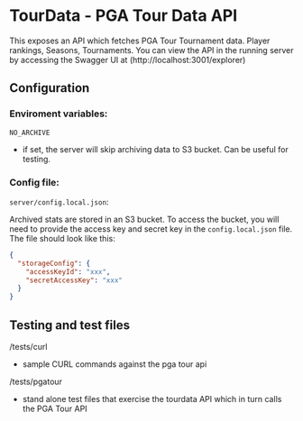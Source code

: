 # TourData - PGA Tour Data API

This exposes an API which fetches PGA Tour Tournament data. Player rankings, Seasons, Tournaments. You can view the API in the running server by accessing the Swagger UI at (http://localhost:3001/explorer)

## Configuration

### Enviroment variables:

`NO_ARCHIVE`

- if set, the server will skip archiving data to S3 bucket. Can be useful for testing.

### Config file:

`server/config.local.json`:

Archived stats are stored in an S3 bucket. To access the bucket, you will need to provide the access key and secret key in the `config.local.json` file. The file should look like this:

```json
{
  "storageConfig": {
    "accessKeyId": "xxx",
    "secretAccessKey": "xxx"
  }
}
```

## Testing and test files

/tests/curl

- sample CURL commands against the pga tour api

/tests/pgatour

- stand alone test files that exercise the tourdata API which in turn calls the PGA Tour API

```

```
